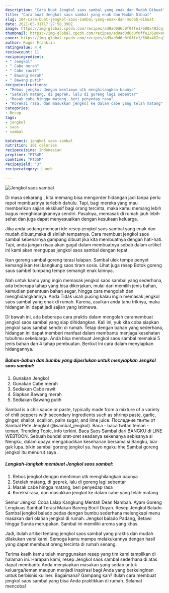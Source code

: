 ```yaml
---
description: "Cara buat Jengkol saos sambal yang enak dan Mudah Dibuat"
title: "Cara buat Jengkol saos sambal yang enak dan Mudah Dibuat"
slug: 104-cara-buat-jengkol-saos-sambal-yang-enak-dan-mudah-dibuat
date: 2021-05-31T17:27:58.390Z
image: https://img-global.cpcdn.com/recipes/ad9ad0d6c0f0ffe1/680x482cq70/jengkol-saos-sambal-foto-resep-utama.jpg
thumbnail: https://img-global.cpcdn.com/recipes/ad9ad0d6c0f0ffe1/680x482cq70/jengkol-saos-sambal-foto-resep-utama.jpg
cover: https://img-global.cpcdn.com/recipes/ad9ad0d6c0f0ffe1/680x482cq70/jengkol-saos-sambal-foto-resep-utama.jpg
author: Roger Franklin
ratingvalue: 4.4
reviewcount: 11
recipeingredient:
- " Jengkol"
- " Cabe merah"
- " Cabe rawit"
- " Bawang merah"
- " Bawang putih"
recipeinstructions:
- "Rebus jengkol dengan mentimun utk menghilangkan baunya"
- "Setelah matang, di geprek, lalu di goreng lagi sebentar"
- "Masak cabe hingga matang, beri penyedap rasa"
- "Koreksi rasa, dan masukkan jengkol ke dalam cabe yang telah matang"
categories:
- Resep
tags:
- jengkol
- saos
- sambal

katakunci: jengkol saos sambal 
nutrition: 101 calories
recipecuisine: Indonesian
preptime: "PT34M"
cooktime: "PT35M"
recipeyield: "3"
recipecategory: Lunch

---
```



![Jengkol saos sambal](https://img-global.cpcdn.com/recipes/ad9ad0d6c0f0ffe1/680x482cq70/jengkol-saos-sambal-foto-resep-utama.jpg)

Di masa  sekarang , kita memang bisa mengorder hidangan jadi tanpa perlu repot membuatnya terlebih dahulu. Tapi, bagi mereka yang mau memberikan sajian eksklusif bagi orang tercinta, maka kamu memang lebih bagus menghidangkannya sendiri. Pasalnya, memasak di rumah jauh lebih sehat dan juga dapat menyesuaikan dengan kesukaan keluarga.

Jika anda sedang mencari ide resep jengkol saos sambal yang enak dan mudah dibuat,maka di sinilah tempatnya. Cara membuat jengkol saos sambal  sebenarnya gampang dibuat jika kita membuatnya dengan hati-hati. Tapi, anda jangan risau akan gagal dalam membuatnya 
sebab dalam artikel ini kami akan mengupas jengkol saos sambal dengan tepat.  

Ikan goreng sambal goreng terasi lalapan. Sambal ulek tempe penyet kemangi ikan teri.kangkung saos tiram sosis. Lihat juga resep Botok goreng saus sambel tumpang tempe semangit enak lainnya.

Nah untuk kamu yang ingin memasak jengkol saos sambal yang sederhana, ada beberapa tahap yang bisa dikerjakan, mulai dari memilih jenis bahan, kemudian penentuan bahan segar, hingga cara mengolah dan menghidangkannya. Anda Tidak usah pusing kalau ingin memasak jengkol saos sambal yang enak di rumah. Karena, asalkan anda  tahu triknya, maka hidangan ini dapat jadi sajian yang istimewa.

Di bawah ini, ada beberapa cara praktis  dalam mengolah caramembuat jengkol saos sambal yang siap dihidangkan. Kali ini, yuk kita coba siapkan jengkol saos sambal sendiri di rumah. Tetap dengan bahan yang sederhana, hidangan ini dapat memberi manfaat dalam membantu menjaga kesehatan tubuhmu sekeluarga. Anda bisa membuat Jengkol saos sambal memakai 5 jenis bahan dan 4 tahap pembuatan. Berikut ini cara dalam menyiapkan hidangannya.

<!--inarticleads1-->

##### Bahan-bahan dan bumbu yang diperlukan untuk menyiapkan Jengkol saos sambal:

1. Gunakan  Jengkol
1. Gunakan  Cabe merah
1. Sediakan  Cabe rawit
1. Siapkan  Bawang merah
1. Sediakan  Bawang putih


Sambal is a chili sauce or paste, typically made from a mixture of a variety of chili peppers with secondary ingredients such as shrimp paste, garlic, ginger, shallot, scallion, palm sugar, and lime juice. Последние твиты от Sambal Pete Jengkol (@sambal_jengkol). Baca - baca twitan teman - teman, Trending Topic, info terkini. Baca Saos Sambal dari BANGKU di LINE WEBTOON. Sebuah bundel orat-oret seadanya sekenanya sebisanya si Nengku, dalam upaya mengabadikan keseharian bersama si Bangku, biar gak lupa..bikin sambal goreng jengkol ya. hayo ngaku hhe Sambal goreng jengkol itu menurut saya . 

<!--inarticleads2-->

##### Langkah-langkah membuat Jengkol saos sambal:

1. Rebus jengkol dengan mentimun utk menghilangkan baunya
1. Setelah matang, di geprek, lalu di goreng lagi sebentar
1. Masak cabe hingga matang, beri penyedap rasa
1. Koreksi rasa, dan masukkan jengkol ke dalam cabe yang telah matang


Semur Jengkol Coba Lalap Kangkung Mentah Dean Nambah. Ayam Goreng Lengkuas Sambal Terasi Makan Bareng Bocil Doyan. Resep Jengkol Balado Sambal jengkol balado pedas dengan bumbu sederhana melengkapi menu masakan dari olahan jengkol di rumah. Jengkol balado Padang, Betawi hingga Sunda merupakan. Sambal ini memiliki aroma yang khas. 

Jadi, itulah artikel tentang  jengkol saos sambal  yang praktis dan mudah dilakukan versi kami. Semoga kamu mampu melakukannya dengan hasil yang dapat membuat oreng tercinta di rumah senang. 

Terima kasih kamu telah menggunakan resep yang tim kami tampilkan di halaman ini. Harapan kami, resep  Jengkol saos sambal sederhana di atas dapat membantu Anda menyiapkan masakan yang sedap untuk keluarga/teman maupun menjadi inspirasi bagi Anda yang berkeinginan untuk berbisnis kuliner. Bagaimana? Gampang kan? Itulah cara membuat jengkol saos sambal yang bisa Anda praktikkan di rumah. Selamat mencoba!

